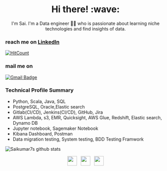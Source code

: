 <h1 align='center'> Hi there! :wave:</h1>
<p align='center'>
I'm Sai. I'm a Data engineer 👨‍💻 who is passionate about  learning niche technologies and find insights of data.
</p>

### reach me on [LinkedIn](https://www.linkedin.com/in/saikumar716/)<img height="15" src="https://github.com/WaylonWalker/WaylonWalker/blob/main/icon/linkedin.png?raw=true">
[![HitCount](http://hits.dwyl.com/saikumar716/saikumar716.svg)](http://hits.dwyl.com/saikumar716/saikumar-andhavarapu)

### mail me on 
[![Gmail Badge](https://img.shields.io/badge/-andhavarapusaikumar@gmail.com-c14438?style=flat-square&logo=Gmail&logoColor=white&link=mailto:andhavarapusaikumar@gmail.com)](mailto:andhavarapusaikumar@gmail.com)


### Technical Profile Summary
- Python, Scala, Java, SQL
- PostgreSQL, Oracle,Elastic search
- Gitlab(CI/CD), Jenkins(CI/CD), GitHub, Jira
- AWS Lambda, s3, EMR, Quicksight, AWS Glue, Redshift, Elastic search, Dynamo DB
- Jupyter notebook, Sagemaker Notebook
-  Kibana Dashboard, Postman
- Data migration testing, System testing, BDD Testing Framwork

![Saikumar7s github stats](https://github-readme-stats.vercel.app/api/top-langs/?username=saikumar716&bg_color=30,e96443,904e95&title_color=fff&text_color=fff)

<p align='center'>
<a href="https://twitter.com/saicrystalhear"><img height="30" src="https://github.com/WaylonWalker/WaylonWalker/blob/main/icon/twitter.png?raw=true"></a>&nbsp;&nbsp;
<a href="https://instagram.com/saikumar716"><img height="30" src="https://github.com/WaylonWalker/WaylonWalker/blob/main/icon/instagram.jpg?raw=true"></a>&nbsp;&nbsp;
<a href="https://www.linkedin.com/in/saikumar-andhavarapu/"><img height="30" src="https://github.com/WaylonWalker/WaylonWalker/blob/main/icon/linkedin.png?raw=true"></a>
</p>


